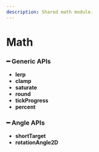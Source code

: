 ```yaml
---
description: Shared math module.
---
```


# Math

### ━ Generic **APIs**

* **lerp**
* **clamp**
* **saturate**
* **round**
* **tickProgress**
* **percent**

### ━ Angle **APIs**

* **shortTarget**
* **rotationAngle2D**
